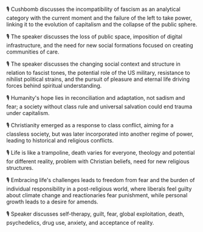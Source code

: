 🎙️ Cushbomb discusses the incompatibility of fascism as an analytical category with the current moment and the failure of the left to take power, linking it to the evolution of capitalism and the collapse of the public sphere.

🎙 The speaker discusses the loss of public space, imposition of digital infrastructure, and the need for new social formations focused on creating communities of care.

🎙️ The speaker discusses the changing social context and structure in relation to fascist tones, the potential role of the US military, resistance to nihilist political strains, and the pursuit of pleasure and eternal life driving forces behind spiritual understanding.

🎙️ Humanity's hope lies in reconciliation and adaptation, not sadism and fear; a society without class rule and universal salvation could end trauma under capitalism.

🎙️ Christianity emerged as a response to class conflict, aiming for a classless society, but was later incorporated into another regime of power, leading to historical and religious conflicts.

🎙️ Life is like a trampoline, death varies for everyone, theology and potential for different reality, problem with Christian beliefs, need for new religious structures.

🎙 Embracing life's challenges leads to freedom from fear and the burden of individual responsibility in a post-religious world, where liberals feel guilty about climate change and reactionaries fear punishment, while personal growth leads to a desire for amends.

🎙️ Speaker discusses self-therapy, guilt, fear, global exploitation, death, psychedelics, drug use, anxiety, and acceptance of reality.

